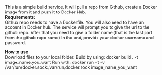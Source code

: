 This is a simple build service. It will pull a repo from Github, create a Docker image from it and push it to Docker Hub.  
**Requirements:**  
Github repo needs to have a Dockerfile. 
You will also need to have an account in Docker hub. 
The service will prompt you to give the url to the github repo. 
After that you need to give a folder name (that is the last part from the github repo name) 
In the end, provide your docker username and password. 
  
**How to use**  
Download files to your local folder. 
Build by using: docker build . -t image_name_you_want
Run with: docker run -it -v /var/run/docker.sock:/var/run/docker.sock image_name_you_want
